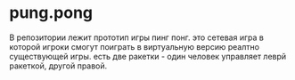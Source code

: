 # pung.pong
В репозитории лежит прототип игры пинг понг. это сетевая игра в которой игроки смогут поиграть в виртуальную версию  реалтно существующей игры. есть две ракетки - один человек управляет леврй ракеткой, другой правой.
